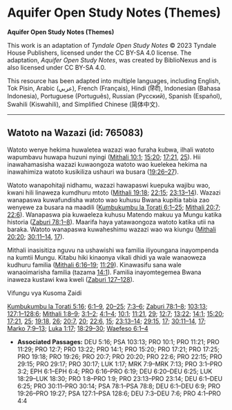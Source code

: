 # Aquifer Open Study Notes (Themes)

**Aquifer Open Study Notes (Themes)**

This work is an adaptation of *Tyndale Open Study Notes* © 2023 Tyndale House Publishers, licensed under the CC BY\-SA 4\.0 license. The adaptation, *Aquifer Open Study Notes*, was created by BiblioNexus and is also licensed under CC BY\-SA 4\.0\.

This resource has been adapted into multiple languages, including English, Tok Pisin, Arabic (عربي), French (Français), Hindi (हिंदी), Indonesian (Bahasa Indonesia), Portuguese (Português), Russian (Русский), Spanish (Español), Swahili (Kiswahili), and Simplified Chinese (简体中文).



--------------------------------

## Watoto na Wazazi (id: 765083)

Watoto wenye hekima huwaletea wazazi wao furaha kubwa, ilhali watoto wapumbavu huwapa huzuni nyingi ([Mithali 10:1](https://ref.ly/Prov10:1); [15:20](https://ref.ly/Prov15:20); [17:21](https://ref.ly/Prov17:21), [25](https://ref.ly/Prov17:25)). Hii inawahamasisha wazazi kuwaongoza watoto wao kuelekea hekima na inawahimiza watoto kusikiliza ushauri wa busara ([19:26–27](https://ref.ly/Prov19:26-Prov19:27)).

Watoto wanapohitaji nidhamu, wazazi hawapaswi kuepuka wajibu wao, kwani hili linaweza kumdhuru mtoto ([Mithali 19:18](https://ref.ly/Prov19:18); [22:15](https://ref.ly/Prov22:15); [23:13–14](https://ref.ly/Prov23:13-Prov23:14)). Wazazi wanapaswa kuwafundisha watoto wao kuhusu Bwana kupitia tabia zao wenyewe za busara na maadili ([Kumbukumbu la Torati 6:1–25](https://ref.ly/Deut6:1-Deut6:25); [Mithali 20:7](https://ref.ly/Prov20:7); [22:6](https://ref.ly/Prov22:6)). Wanapaswa pia kuwaeleza kuhusu Matendo makuu ya Mungu katika historia ([Zaburi 78:1–8](https://ref.ly/Ps78:1-Ps78:8)). Maarifa haya yatawaongoza watoto katika utii na baraka. Watoto wanapaswa kuwaheshimu wazazi wao wa kiungu ([Mithali 20:20](https://ref.ly/Prov20:20); [30:11–14](https://ref.ly/Prov30:11-Prov30:14), [17](https://ref.ly/Prov30:17)).

Mithali inasisitiza nguvu na ushawishi wa familia iliyoungana inayompenda na kumtii Mungu. Kitabu hiki kinaonya vikali dhidi ya wale wanaoweza kudhuru familia ([Mithali 6:16–19](https://ref.ly/Prov6:16-Prov6:19); [11:29](https://ref.ly/Prov11:29)). Kinawasifu sana wale wanaoimarisha familia (tazama [14:1](https://ref.ly/Prov14:1)). Familia inayomtegemea Bwana inaweza kustawi kwa kweli ([Zaburi 127–128](https://ref.ly/Ps127:1-Ps128:6)).

Vifungu vya Kusoma Zaidi

[Kumbukumbu la Torati 5:16](https://ref.ly/Deut5:16); [6:1–9](https://ref.ly/Deut6:1-Deut6:9), [20–25](https://ref.ly/Deut6:20-Deut6:25); [7:3–6](https://ref.ly/Deut7:3-Deut7:6); [Zaburi 78:1–8](https://ref.ly/Ps78:1-Ps78:8); [103:13](https://ref.ly/Ps103:13); [127:1–128:6](https://ref.ly/Ps127:1-Ps128:6); [Mithali 1:8–9](https://ref.ly/Prov1:8-Prov1:9); [3:1–2](https://ref.ly/Prov3:1-Prov3:2); [4:1–4](https://ref.ly/Prov4:1-Prov4:4); [10:1](https://ref.ly/Prov10:1); [11:21](https://ref.ly/Prov11:21), [29](https://ref.ly/Prov11:29); [12:7](https://ref.ly/Prov12:7); [13:22](https://ref.ly/Prov13:22); [14:1](https://ref.ly/Prov14:1); [15:20](https://ref.ly/Prov15:20); [17:21](https://ref.ly/Prov17:21), [25](https://ref.ly/Prov17:25); [19:18](https://ref.ly/Prov19:18), [26](https://ref.ly/Prov19:26); [20:7](https://ref.ly/Prov20:7), [20](https://ref.ly/Prov20:20); [22:6](https://ref.ly/Prov22:6), [15](https://ref.ly/Prov22:15); [23:13–14](https://ref.ly/Prov23:13-Prov23:14); [29:15](https://ref.ly/Prov29:15), [17](https://ref.ly/Prov29:17); [30:11–14](https://ref.ly/Prov30:11-Prov30:14), [17](https://ref.ly/Prov30:17); [Marko 7:9–13](https://ref.ly/Mark7:9-Mark7:13); [Luka 1:17](https://ref.ly/Luke1:17); [18:29–30](https://ref.ly/Luke18:29-Luke18:30); [Waefeso 6:1–4](https://ref.ly/Eph6:1-Eph6:4)

* **Associated Passages:** DEU 5:16; PSA 103:13; PRO 10:1; PRO 11:21; PRO 11:29; PRO 12:7; PRO 13:22; PRO 14:1; PRO 15:20; PRO 17:21; PRO 17:25; PRO 19:18; PRO 19:26; PRO 20:7; PRO 20:20; PRO 22:6; PRO 22:15; PRO 29:15; PRO 29:17; PRO 30:17; LUK 1:17; MRK 7:9–MRK 7:13; PRO 3:1–PRO 3:2; EPH 6:1–EPH 6:4; PRO 6:16–PRO 6:19; DEU 6:20–DEU 6:25; LUK 18:29–LUK 18:30; PRO 1:8–PRO 1:9; PRO 23:13–PRO 23:14; DEU 6:1–DEU 6:25; PRO 30:11–PRO 30:14; PSA 78:1–PSA 78:8; DEU 6:1–DEU 6:9; PRO 19:26–PRO 19:27; PSA 127:1–PSA 128:6; DEU 7:3–DEU 7:6; PRO 4:1–PRO 4:4

